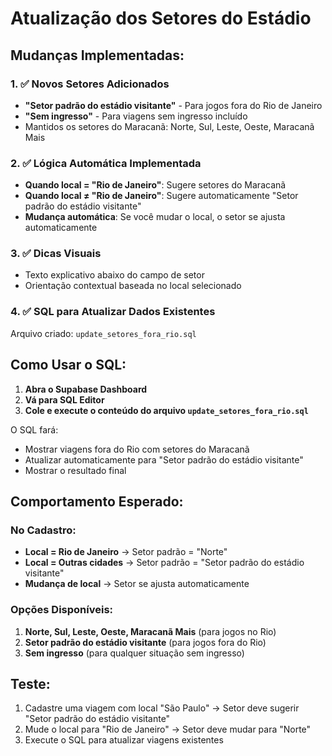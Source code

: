 # Atualização dos Setores do Estádio

## Mudanças Implementadas:

### 1. ✅ Novos Setores Adicionados
- **"Setor padrão do estádio visitante"** - Para jogos fora do Rio de Janeiro
- **"Sem ingresso"** - Para viagens sem ingresso incluído
- Mantidos os setores do Maracanã: Norte, Sul, Leste, Oeste, Maracanã Mais

### 2. ✅ Lógica Automática Implementada
- **Quando local = "Rio de Janeiro"**: Sugere setores do Maracanã
- **Quando local ≠ "Rio de Janeiro"**: Sugere automaticamente "Setor padrão do estádio visitante"
- **Mudança automática**: Se você mudar o local, o setor se ajusta automaticamente

### 3. ✅ Dicas Visuais
- Texto explicativo abaixo do campo de setor
- Orientação contextual baseada no local selecionado

### 4. ✅ SQL para Atualizar Dados Existentes
Arquivo criado: `update_setores_fora_rio.sql`

## Como Usar o SQL:

1. **Abra o Supabase Dashboard**
2. **Vá para SQL Editor**
3. **Cole e execute o conteúdo do arquivo `update_setores_fora_rio.sql`**

O SQL fará:
- Mostrar viagens fora do Rio com setores do Maracanã
- Atualizar automaticamente para "Setor padrão do estádio visitante"
- Mostrar o resultado final

## Comportamento Esperado:

### No Cadastro:
- **Local = Rio de Janeiro** → Setor padrão = "Norte"
- **Local = Outras cidades** → Setor padrão = "Setor padrão do estádio visitante"
- **Mudança de local** → Setor se ajusta automaticamente

### Opções Disponíveis:
1. **Norte, Sul, Leste, Oeste, Maracanã Mais** (para jogos no Rio)
2. **Setor padrão do estádio visitante** (para jogos fora do Rio)
3. **Sem ingresso** (para qualquer situação sem ingresso)

## Teste:
1. Cadastre uma viagem com local "São Paulo" → Setor deve sugerir "Setor padrão do estádio visitante"
2. Mude o local para "Rio de Janeiro" → Setor deve mudar para "Norte"
3. Execute o SQL para atualizar viagens existentes